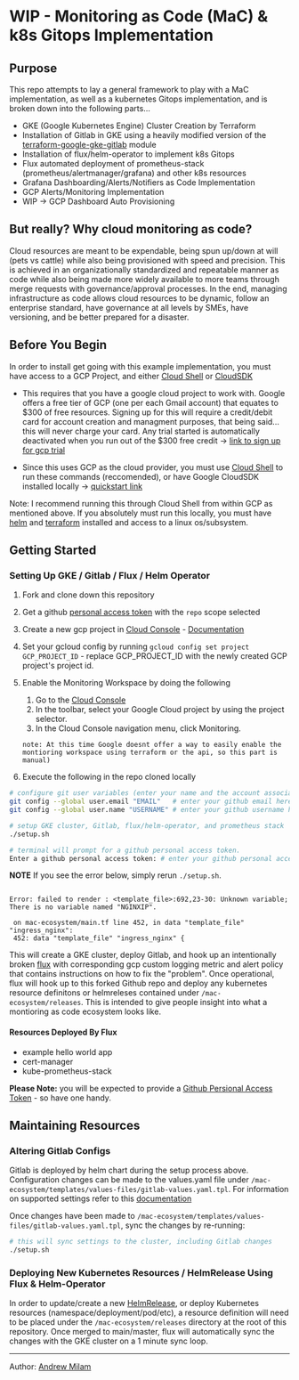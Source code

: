 # WIP - Monitoring as Code (MaC) & k8s Gitops Implementation

## Purpose
This repo attempts to lay a general framework to play with a MaC implementation, as well as a kubernetes Gitops implementation, and is broken down into the following parts...

- GKE (Google Kubernetes Engine) Cluster Creation by Terraform
- Installation of Gitlab in GKE using a heavily modified version of the [terraform-google-gke-gitlab](https://github.com/terraform-google-modules/terraform-google-gke-gitlab) module
- Installation of flux/helm-operator to implement k8s Gitops
- Flux automated deployment of prometheus-stack (prometheus/alertmanager/grafana) and other k8s resources
- Grafana Dashboarding/Alerts/Notifiers as Code Implementation
- GCP Alerts/Monitoring Implementation
- WIP -> GCP Dashboard Auto Provisioning


## But really? Why cloud monitoring as code?
Cloud resources are meant to be expendable, being spun up/down at will (pets vs cattle) while also being provisioned with speed and precision. This is achieved in an organizationally standardized and repeatable manner as code while also being made more widely available to more teams through merge requests with governance/approval processes.
In the end, managing infrastructure as code allows cloud resources to be dynamic, follow an enterprise standard, have governance at all levels by SMEs, have versioning, and be better prepared for a disaster.


## Before You Begin
In order to install get going with this example implementation, you must have access to a GCP Project, and either [Cloud Shell](https://cloud.google.com/shell) or [CloudSDK](https://cloud.google.com/sdk/docs/quickstart)

- This requires that you have a google cloud project to work with. Google offers a free tier of GCP (one per each Gmail account) that equates to $300 of free resources. Signing up for this will require a credit/debit card for account creation and managment purposes, that being said... this will never charge your card. Any trial started is automatically deactivated when you run out of the $300 free credit -> [link to sign up for gcp trial](https://cloud.google.com/free)

- Since this uses GCP as the cloud provider, you must use [Cloud Shell](https://cloud.google.com/shell/docs) to run these commands (reccomended), or have Google CloudSDK installed locally -> [quickstart link](https://cloud.google.com/sdk/docs/quickstart)

Note: I recommend running this through Cloud Shell from within GCP as mentioned above. If you absolutely must run this locally, you must have [helm](https://helm.sh/docs/intro/install/) and [terraform](https://learn.hashicorp.com/tutorials/terraform/install-cli) installed and access to a linux os/subsystem.

## Getting Started
### Setting Up GKE / Gitlab / Flux / Helm Operator

1. Fork and clone down this repository
2. Get a github [personal access token](https://docs.github.com/en/free-pro-team@latest/github/authenticating-to-github/creating-a-personal-access-token) with the `repo` scope selected
3. Create a new gcp project in [Cloud Console](https://console.cloud.google.com/) - [Documentation](https://cloud.google.com/resource-manager/docs/creating-managing-projects)
4. Set your gcloud config by running `gcloud config set project GCP_PROJECT_ID` - replace GCP_PROJECT_ID with the newly created GCP project's project id.
5. Enable the Monitoring Workspace by doing the following
    1. Go to the [Cloud Console](https://console.cloud.google.com/)
    2. In the toolbar, select your Google Cloud project by using the project selector.
    3. In the Cloud Console navigation menu, click Monitoring.

    `note: At this time Google doesnt offer a way to easily enable the montioring workspace using terraform or the api, so this part is manual)`
6. Execute the following in the repo cloned locally

```bash
# configure git user variables (enter your name and the account associated with github)
git config --global user.email "EMAIL"   # enter your github email here
git config --global user.name "USERNAME" # enter your github username here

# setup GKE cluster, Gitlab, flux/helm-operator, and prometheus stack
./setup.sh

# terminal will prompt for a github personal access token.
Enter a github personal access token: # enter your github personal access token here
```

**NOTE** If you see the error below, simply rerun `./setup.sh`.
```

Error: failed to render : <template_file>:692,23-30: Unknown variable; There is no variable named "NGINXIP".

 on mac-ecosystem/main.tf line 452, in data "template_file" "ingress_nginx":
 452: data "template_file" "ingress_nginx" {
```

This will create a GKE cluster, deploy Gitlab, and hook up an intentionally broken [flux](https://fluxcd.io/) with corresponding gcp custom logging metric and alert policy that contains instructions on how to fix the "problem". Once operational, flux will hook up to this forked Github repo and deploy any kubernetes resource definitons or helmreleses contained under `/mac-ecosystem/releases`. This is intended to give people insight into what a montioring as code ecosystem looks like.

#### Resources Deployed By Flux
- example hello world app
- cert-manager
- kube-prometheus-stack

**Please Note:** you will be expected to provide a [Github Persional Access Token](https://docs.github.com/en/free-pro-team@latest/github/authenticating-to-github/creating-a-personal-access-token) - so have one handy.

## Maintaining Resources
### Altering Gitlab Configs
Gitlab is deployed by helm chart during the setup process above. Configuration changes can be made to the values.yaml file under `/mac-ecosystem/templates/values-files/gitlab-values.yaml.tpl`. For information on supported settings refer to this [documentation](https://gitlab.com/gitlab-org/charts/gitlab/-/blob/master/values.yaml)

Once changes have been made to `/mac-ecosystem/templates/values-files/gitlab-values.yaml.tpl`, sync the changes by re-running:
```bash
# this will sync settings to the cluster, including Gitlab changes
./setup.sh
```


### Deploying New Kubernetes  Resources / HelmRelease Using Flux & Helm-Operator
In order to update/create a new [HelmRelease](https://docs.fluxcd.io/projects/helm-operator/en/1.0.0-rc9/references/helmrelease-custom-resource.html), or deploy Kubernetes resources (namespace/deployment/pod/etc), a resource definition will need to be placed under the `/mac-ecosystem/releases` directory at the root of this repository. Once merged to main/master, flux will automatically sync the changes with the GKE cluster on a 1 minute sync loop.

___







Author: [Andrew Milam](https://www.linkedin.com/in/andrewmilam/)
